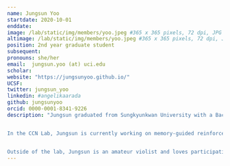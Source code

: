 ```yaml
---
name: Jungsun Yoo
startdate: 2020-10-01
enddate:
image: /lab/static/img/members/yoo.jpeg #365 x 365 pixels, 72 dpi, JPG
altimage: /lab/static/img/members/yoo.jpeg #365 x 365 pixels, 72 dpi, JPG
position: 2nd year graduate student
subsequent:
pronouns: she/her
email:  jungsun.yoo (at) uci.edu
scholar: 
website: "https://jungsunyoo.github.io/"
UCSF:
twitter: jungsun_yoo
linkedin: #angelikaarada
github: jungsunyoo
orcid: 0000-0001-8341-9226
description: "Jungsun graduated from Sungkyunkwan University with a Bachelor’s degree in Psychology and Philosophy. She obtained her M.Sc. degree in Social, Cognitive, and Affective Neuroscience from the Free University of Berlin, where she investigated the behavioral and neural interaction of domain-specific memory and value at the [Heekeren Lab](http://www.heekerenlab.org/). She also worked as an AI researcher in the [Computational Health Informatics Laboratory at the Asan Medical Center](https://www.chilab.kr/home) where she led research on explainable AI. 


In the CCN Lab, Jungsun is currently working on memory-guided reinforcement learning in humans, and in particular, how people employ online planning in various contexts. Jungsun's academic goal is to bridge the gap between learning mechanisms in biological and artificial agents. 


Outside of the lab, Jungsun is an amateur violist and loves participating in ensembles such as quartets or orchestras. She is also fascinated by various programming languages."
---
```

